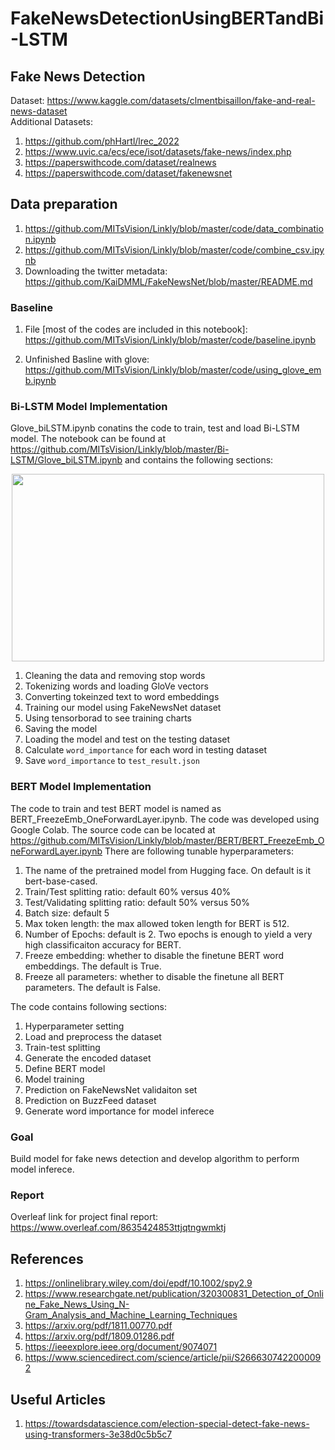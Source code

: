 # FakeNewsDetectionUsingBERTandBi-LSTM

## Fake News Detection ##

Dataset: https://www.kaggle.com/datasets/clmentbisaillon/fake-and-real-news-dataset <br/>
Additional Datasets: 
1. https://github.com/phHartl/lrec_2022 <br />
2. https://www.uvic.ca/ecs/ece/isot/datasets/fake-news/index.php<br />
3. https://paperswithcode.com/dataset/realnews <br />
4. https://paperswithcode.com/dataset/fakenewsnet <br />

## Data preparation
1. https://github.com/MITsVision/Linkly/blob/master/code/data_combination.ipynb
2. https://github.com/MITsVision/Linkly/blob/master/code/combine_csv.ipynb
3. Downloading the twitter metadata: https://github.com/KaiDMML/FakeNewsNet/blob/master/README.md

### Baseline
1. File [most of the codes are included in this notebook]: https://github.com/MITsVision/Linkly/blob/master/code/baseline.ipynb

2. Unfinished Basline with glove: https://github.com/MITsVision/Linkly/blob/master/code/using_glove_emb.ipynb

### Bi-LSTM Model Implementation ###

Glove_biLSTM.ipynb conatins the code to train, test and load Bi-LSTM model. The notebook can be found at https://github.com/MITsVision/Linkly/blob/master/Bi-LSTM/Glove_biLSTM.ipynb and contains the following sections:

<p align="center">
  <img width="500" height="300" src="https://user-images.githubusercontent.com/31389737/206339554-f8f23d3e-be18-41b3-bc2f-92676a475d84.png">
</p>

1. Cleaning the data and removing stop words
2. Tokenizing words and loading GloVe vectors
3. Converting tokeinzed text to word embeddings
4. Training our model using FakeNewsNet dataset
5. Using tensorborad to see training charts
6. Saving the model
7. Loading the model and test on the testing dataset
8. Calculate `word_importance` for each word in testing dataset
9. Save `word_importance` to `test_result.json`

### BERT Model Implementation ###
The code to train and test BERT model is named as BERT_FreezeEmb_OneForwardLayer.ipynb. The code was developed using Google Colab.
The source code can be located at https://github.com/MITsVision/Linkly/blob/master/BERT/BERT_FreezeEmb_OneForwardLayer.ipynb
There are following tunable hyperparameters: 
1. The name of the pretrained model from Hugging face. On default is it bert-base-cased.
2. Train/Test splitting ratio: default 60% versus 40%
3. Test/Validating splitting ratio: default 50% versus 50%
4. Batch size: default 5
5. Max token length: the max allowed token length for BERT is 512.
6. Number of Epochs: default is 2. Two epochs is enough to yield a very high classificaiton accuracy for BERT.
7. Freeze embedding: whether to disable the finetune BERT word embeddings. The default is True.
7. Freeze all parameters: whether to disable the finetune all BERT parameters. The default is False.

The code contains following sections:
1. Hyperparameter setting
2. Load and preprocess the dataset
3. Train-test splitting
4. Generate the encoded dataset
5. Define BERT model
6. Model training
7. Prediction on FakeNewsNet validaiton set
8. Prediction on BuzzFeed dataset
9. Generate word importance for model inferece


### Goal ###
Build model for fake news detection and develop algorithm to perform model inferece.

### Report ###

Overleaf link for project final report: https://www.overleaf.com/8635424853ttjqtngwmktj


## References
1. https://onlinelibrary.wiley.com/doi/epdf/10.1002/spy2.9
2. https://www.researchgate.net/publication/320300831_Detection_of_Online_Fake_News_Using_N-Gram_Analysis_and_Machine_Learning_Techniques
3. https://arxiv.org/pdf/1811.00770.pdf
4. https://arxiv.org/pdf/1809.01286.pdf
5. https://ieeexplore.ieee.org/document/9074071
6. https://www.sciencedirect.com/science/article/pii/S2666307422000092

## Useful Articles
1. https://towardsdatascience.com/election-special-detect-fake-news-using-transformers-3e38d0c5b5c7


